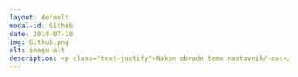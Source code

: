 ```yaml
---
layout: default
modal-id: Github
date: 2014-07-18
img: Github.png
alt: image-alt
description: <p class="text-justify">Nakon obrade teme nastavnik/-ca:</p><ul><li>kreira i uređuje lični onlajn repozitorijum na platformi GitHub i da postavlja nastavne sadržaje;</li><li>pregleda i uređuje sveske postavljene na onlajn repozitorijume preko servisa Nbviewer i Binder, te u okruženju Jupyter Notebook i JupyterLab;</li><li>povezuje svoj repozitorijum sa drugim repozitorijumima;</li></ul>
---
```

